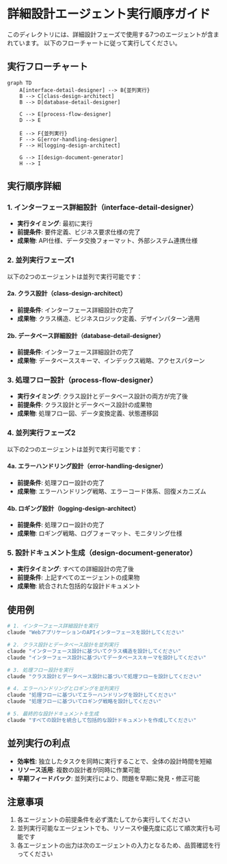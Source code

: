 # 詳細設計エージェント実行順序ガイド

このディレクトリには、詳細設計フェーズで使用する7つのエージェントが含まれています。
以下のフローチャートに従って実行してください。

## 実行フローチャート

```mermaid
graph TD
    A[interface-detail-designer] --> B{並列実行}
    B --> C[class-design-architect]
    B --> D[database-detail-designer]

    C --> E[process-flow-designer]
    D --> E

    E --> F{並列実行}
    F --> G[error-handling-designer]
    F --> H[logging-design-architect]

    G --> I[design-document-generator]
    H --> I
```

## 実行順序詳細

### 1. インターフェース詳細設計（interface-detail-designer）

- **実行タイミング**: 最初に実行
- **前提条件**: 要件定義、ビジネス要求仕様の完了
- **成果物**: API仕様、データ交換フォーマット、外部システム連携仕様

### 2. 並列実行フェーズ1

以下の2つのエージェントは並列で実行可能です：

#### 2a. クラス設計（class-design-architect）

- **前提条件**: インターフェース詳細設計の完了
- **成果物**: クラス構造、ビジネスロジック定義、デザインパターン適用

#### 2b. データベース詳細設計（database-detail-designer）

- **前提条件**: インターフェース詳細設計の完了
- **成果物**: データベーススキーマ、インデックス戦略、アクセスパターン

### 3. 処理フロー設計（process-flow-designer）

- **実行タイミング**: クラス設計とデータベース設計の両方が完了後
- **前提条件**: クラス設計とデータベース設計の成果物
- **成果物**: 処理フロー図、データ変換定義、状態遷移図

### 4. 並列実行フェーズ2

以下の2つのエージェントは並列で実行可能です：

#### 4a. エラーハンドリング設計（error-handling-designer）

- **前提条件**: 処理フロー設計の完了
- **成果物**: エラーハンドリング戦略、エラーコード体系、回復メカニズム

#### 4b. ロギング設計（logging-design-architect）

- **前提条件**: 処理フロー設計の完了
- **成果物**: ロギング戦略、ログフォーマット、モニタリング仕様

### 5. 設計ドキュメント生成（design-document-generator）

- **実行タイミング**: すべての詳細設計の完了後
- **前提条件**: 上記すべてのエージェントの成果物
- **成果物**: 統合された包括的な設計ドキュメント

## 使用例

```bash
# 1. インターフェース詳細設計を実行
claude "WebアプリケーションのAPIインターフェースを設計してください"

# 2. クラス設計とデータベース設計を並列実行
claude "インターフェース設計に基づいてクラス構造を設計してください"
claude "インターフェース設計に基づいてデータベーススキーマを設計してください"

# 3. 処理フロー設計を実行
claude "クラス設計とデータベース設計に基づいて処理フローを設計してください"

# 4. エラーハンドリングとロギングを並列実行
claude "処理フローに基づいてエラーハンドリングを設計してください"
claude "処理フローに基づいてロギング戦略を設計してください"

# 5. 最終的な設計ドキュメントを生成
claude "すべての設計を統合して包括的な設計ドキュメントを作成してください"
```

## 並列実行の利点

- **効率性**: 独立したタスクを同時に実行することで、全体の設計時間を短縮
- **リソース活用**: 複数の設計者が同時に作業可能
- **早期フィードバック**: 並列実行により、問題を早期に発見・修正可能

## 注意事項

1. 各エージェントの前提条件を必ず満たしてから実行してください
2. 並列実行可能なエージェントでも、リソースや優先度に応じて順次実行も可能です
3. 各エージェントの出力は次のエージェントの入力となるため、品質確認を行ってください
